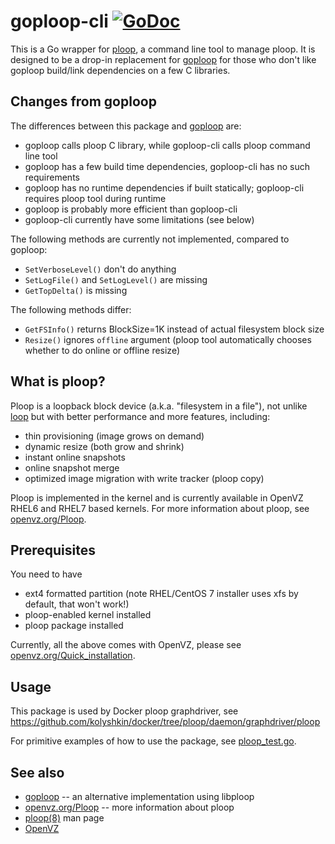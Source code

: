 # goploop-cli [![GoDoc](https://godoc.org/github.com/kolyshkin/goploop-cli?status.png)](https://godoc.org/github.com/kolyshkin/goploop-cli)

This is a Go wrapper for [ploop](https://github.com/kolyshkin/ploop),
a command line tool to manage ploop. It is designed to be a drop-in
replacement for [goploop](https://github.com/kolyshkin/goploop) for
those who don't like goploop build/link dependencies on a few C libraries.

## Changes from goploop

The differences between this package and [goploop](https://github.com/kolyshkin/goploop)
are:

* goploop calls ploop C library, while goploop-cli calls ploop command line tool
* goploop has a few build time dependencies, goploop-cli has no such requirements
* goploop has no runtime dependencies if built statically; goploop-cli requires ploop tool during runtime
* goploop is probably more efficient than goploop-cli
* goploop-cli currently have some limitations (see below)

The following methods are currently not implemented, compared to goploop:
* ``SetVerboseLevel()`` don't do anything
* ``SetLogFile()`` and ``SetLogLevel()`` are missing
* ``GetTopDelta()`` is missing

The following methods differ:
* ``GetFSInfo()`` returns BlockSize=1K instead of actual filesystem block size
* ``Resize()`` ignores ``offline`` argument (ploop tool automatically chooses whether to do online or offline resize)

## What is ploop?

Ploop is a loopback block device (a.k.a. "filesystem in a file"),
not unlike [loop](https://en.wikipedia.org/wiki/Loop_device)
but with better performance and more features, including:

* thin provisioning (image grows on demand)
* dynamic resize (both grow and shrink)
* instant online snapshots
* online snapshot merge
* optimized image migration with write tracker (ploop copy)

Ploop is implemented in the kernel and is currently available
in OpenVZ RHEL6 and RHEL7 based kernels. For more information
about ploop, see [openvz.org/Ploop](https://openvz.org/Ploop).

## Prerequisites

You need to have
* ext4 formatted partition (note RHEL/CentOS 7 installer uses xfs by default, that won't work!)
* ploop-enabled kernel installed
* ploop package installed

Currently, all the above comes with OpenVZ, please see [openvz.org/Quick_installation](https://openvz.org/Quick_installation).

## Usage

This package is used by Docker ploop graphdriver, see https://github.com/kolyshkin/docker/tree/ploop/daemon/graphdriver/ploop

For primitive examples of how to use the package, see [ploop_test.go](ploop_test.go).

## See also

* [goploop](https://github.com/kolyshkin/goploop) -- an alternative implementation using libploop
* [openvz.org/Ploop](https://openvz.org/Ploop) -- more information about ploop
* [ploop(8)](https://openvz.org/Man/ploop.8) man page
* [OpenVZ](https://openvz.org)
